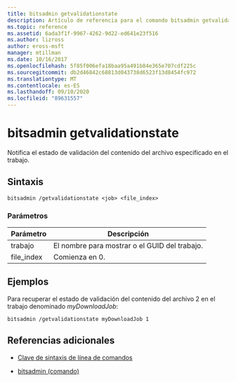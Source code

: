 ```yaml
---
title: bitsadmin getvalidationstate
description: Artículo de referencia para el comando bitsadmin getvalidationstate, que notifica el estado de validación del contenido del archivo especificado en el trabajo.
ms.topic: reference
ms.assetid: 6ada3f1f-9967-4262-9d22-ed641e23f516
ms.author: lizross
author: eross-msft
manager: mtillman
ms.date: 10/16/2017
ms.openlocfilehash: 5f85f006efa18baa95a491b84e365e707cdf225c
ms.sourcegitcommit: db2d46842c68813d043738d6523f13d8454fc972
ms.translationtype: MT
ms.contentlocale: es-ES
ms.lasthandoff: 09/10/2020
ms.locfileid: "89631557"
---
```

# <a name="bitsadmin-getvalidationstate"></a>bitsadmin getvalidationstate

Notifica el estado de validación del contenido del archivo especificado en el trabajo.

## <a name="syntax"></a>Sintaxis

```
bitsadmin /getvalidationstate <job> <file_index>
```

### <a name="parameters"></a>Parámetros

| Parámetro | Descripción |
| -------------- | -------------- |
| trabajo | El nombre para mostrar o el GUID del trabajo. |
| file_index | Comienza en 0. |

## <a name="examples"></a>Ejemplos

Para recuperar el estado de validación del contenido del archivo 2 en el trabajo denominado *myDownloadJob*:

```
bitsadmin /getvalidationstate myDownloadJob 1
```

## <a name="additional-references"></a>Referencias adicionales

- [Clave de sintaxis de línea de comandos](command-line-syntax-key.md)

- [bitsadmin (comando)](bitsadmin.md)
